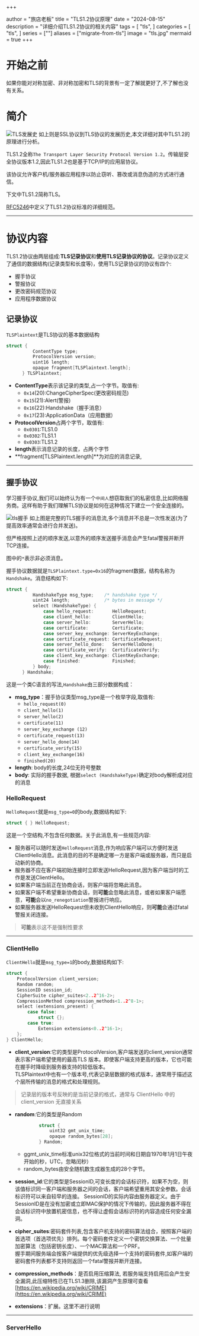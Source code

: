 +++

author = "旅店老板"
title = "TLS1.2协议原理"
date = "2024-08-15"
description = "详细介绍TLS1.2协议的相关内容"
tags = [
	"tls",
]
categories = [
    "tls",
]
series = [""]
aliases = ["migrate-from-tls"]
image = "tls.jpg"
mermaid = true
+++
# 开始之前
如果你能对对称加密、非对称加密和TLS的背景有一定了解就更好了,不了解也没有关系。

# 简介
![TLS发展史](TLS.png "TLS发展史")
如上则是SSL协议到TLS协议的发展历史,本文详细对其中TLS1.2的原理进行分析。  

TLS1.2全称`The Transport Layer Security Protocol Version 1.2`。传输层安全协议版本1.2,因此TLS1.2也是基于TCP/IP的应用层协议。

该协议允许客户机/服务器应用程序以防止窃听、篡改或消息伪造的方式进行通信。  

下文中TLS1.2简称TLS。

[RFC5246](https://datatracker.ietf.org/doc/html/rfc5246)中定义了TLS1.2协议标准的详细规范。
***
# 协议内容
TLS1.2协议由两层组成:**TLS记录协议**和**使用TLS记录协议的协议**。记录协议定义了通信的数据结构(记录类型和长度等)，使用TLS记录协议的协议有四个:
* 握手协议
* 警报协议
* 更改密码规范协议
* 应用程序数据协议
## 记录协议
`TLSPlaintext`是TLS协议的基本数据结构
```c
struct {
          ContentType type;
          ProtocolVersion version;
          uint16 length;
          opaque fragment[TLSPlaintext.length];
      } TLSPlaintext;
```
* **ContentType**表示该记录的类型,占一个字节。取值有:
    * `0x14`(20):ChangeCipherSpec(更改密码规范)
    * `0x15`(21):Alert(警报)
    * `0x16`(22):Handshake（握手消息）
    * `0x17`(23):ApplicationData（应用数据）
* **ProtocolVersion**占两个字节，取值有:
    * `0x0301`:TLS1.0
    * `0x0302`:TLS1.1
    * `0x0303`:TLS1.2
* **length**表示消息记录的长度，占两个字节
* **fragment[TLSPlaintext.length]**为对应的消息记录,
***
## 握手协议
学习握手协议,我们可以始终认为有一个`中间人`想窃取我们的私密信息,比如网络服务商。这样有助于我们理解TLS协议是如何在这种情况下建立一个安全连接的。  

![tls握手](tls握手.png "tls握手")
如上图是完整的TLS握手的消息流,多个消息并不总是一次性发送(为了提高效率通常会进行合并发送)。  

但严格按照上述的顺序发送,以意外的顺序发送握手消息会产生fatal警报并断开TCP连接。  

图中的`*`表示非必须消息。

握手协议数据就是`TLSPlaintext.type=0x16`的fragment数据，结构名称为`Handshake`。消息结构如下:
```c
struct {
          HandshakeType msg_type;    /* handshake type */
          uint24 length;             /* bytes in message */
          select (HandshakeType) {
              case hello_request:       HelloRequest;
              case client_hello:        ClientHello;
              case server_hello:        ServerHello;
              case certificate:         Certificate;
              case server_key_exchange: ServerKeyExchange;
              case certificate_request: CertificateRequest;
              case server_hello_done:   ServerHelloDone;
              case certificate_verify:  CertificateVerify;
              case client_key_exchange: ClientKeyExchange;
              case finished:            Finished;
          } body;
      } Handshake;
```
这是一个类C语言的写法,`Handshake`由三部分数据构成：
* **msg_type**：握手协议类型msg_type是一个枚举字段,取值有:
  * `hello_request(0)`
  * `client_hello(1)`
  * `server_hello(2)`
  * `certificate(11)`
  * `server_key_exchange (12)`
  * `certificate_request(13)`
  * `server_hello_done(14)`
  * `certificate_verify(15)`
  * `client_key_exchange(16)`
  * `finished(20)`
* **length**: body的长度,24位无符号整数
* **body**: 实际的握手数据, 根据`select (HandshakeType)`确定对body解析成对应的消息

### HelloRequest
`HelloRequest`就是`msg_type=0`的body,数据结构如下:
```c
struct { } HelloRequest;
```
这是一个空结构,不包含任何数据。关于此消息,有一些规范内容:  

* 服务器可以随时发送`HelloRequest`消息,作为响应客户端可以方便时发送ClientHello消息。此消息的目的不是确定哪一方是客户端或服务器，而只是启动新的协商。
* 服务器不应在客户端初始连接时立即发送HelloRequest,因为客户端当时的工作是发送ClientHello。
* 如果客户端当前正在协商会话，则客户端将忽略此消息。
* 如果客户端不希望重新协商会话，则**可能**会忽略此消息，或者如果客户端愿意，**可能**会以`no_renegotiation`警报进行响应。
* 如果服务器发送HelloRequest但未收到ClientHello响应，则**可能**会通过fatal警报关闭连接。
> **可能**表示这不是强制性要求
***

### ClientHello
`ClientHello`就是`msg_type=1`的body,数据结构如下:
```c
struct {
    ProtocolVersion client_version;
    Random random;
    SessionID session_id;
    CipherSuite cipher_suites<2..2^16-2>;
    CompressionMethod compression_methods<1..2^8-1>;
    select (extensions_present) {
        case false:
            struct {};
        case true:
            Extension extensions<0..2^16-1>;
    };
} ClientHello;
```
* **client_version**:它的类型是ProtocolVersion,客户端发送的client_version通常表示客户端希望使用的最高TLS 版本。即使客户端支持更高的版本，它也可能在握手时降级到服务器支持的较低版本。  
  TLSPlaintext中也有一个版本号,代表记录层数据的格式版本，通常用于描述这个层所传输的消息的格式和处理规则。
>记录层的版本号反映的是当前记录的格式，通常与 ClientHello 中的 client_version 无直接关系


* **random**:它的类型是Random
     ```c
              struct {
                  uint32 gmt_unix_time;
                  opaque random_bytes[28];
              } Random;
     ```
  * ggmt_unix_time标准unix32位格式的当前时间和日期自1970年1月1日午夜开始的秒，UTC，忽略闰秒）
  * random_bytes由安全随机数生成器生成的28个字节。  


* **session_id**:它的类型是SessionID,可变长度的会话标识符，如果不为空，则该值标识同一客户端和服务器之间的会话，客户端希望重用其安全参数。会话标识符可以来自较早的连接。
SessionID的实际内容由服务器定义。由于SessionID是在没有加密或立即MAC保护的情况下传输的，因此服务器不得在会话标识符中放置机密信息，也不得让虚假会话标识符的内容造成任何安全漏洞。


* **cipher_suites**:密码套件列表,包含客户机支持的密码算法组合，按照客户端的首选项（首选项优先）排列。每个密码套件定义一个密钥交换算法、一个批量加密算法（包括密钥长度）、一个MAC算法和一个PRF。  
握手期间服务端会按客户端提供的优先级选择一个支持的密码套件,如客户端的密码套件列表都不支持则返回一个fatal警报并断开连接。  

* **compression_methods**：是否启用压缩算法, 若服务端支持启用后会产生安全漏洞,此压缩特性已在TLS1.3删除,该漏洞产生原理可查看[https://en.wikipedia.org/wiki/CRIME](https://en.wikipedia.org/wiki/CRIME)


* **extensions**：扩展。这里不进行说明
***
### ServerHello






